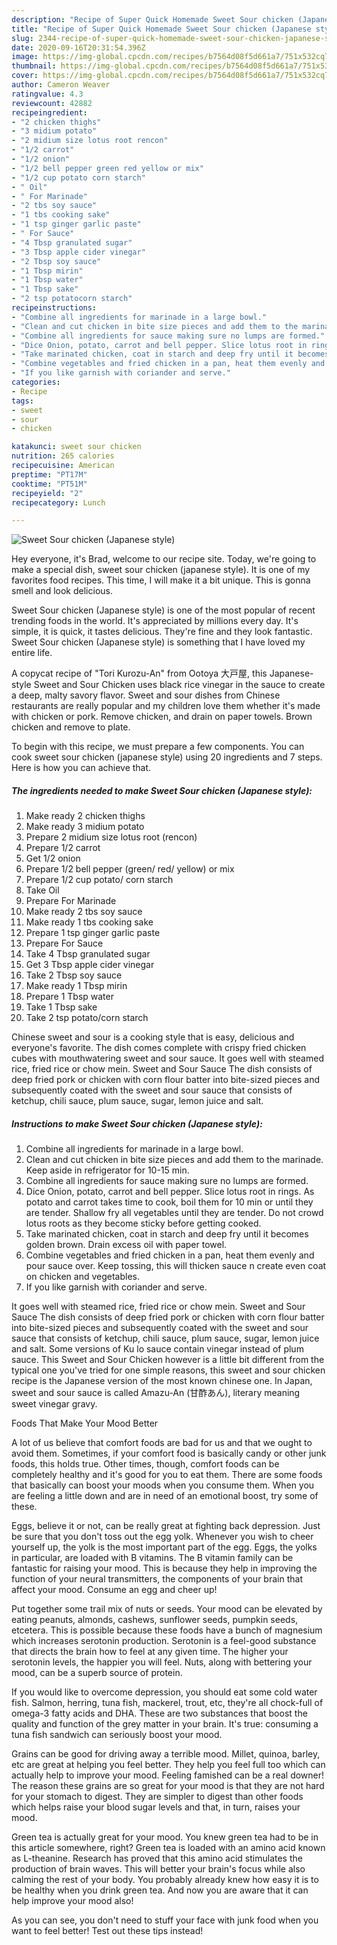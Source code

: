 ```yaml
---
description: "Recipe of Super Quick Homemade Sweet Sour chicken (Japanese style)"
title: "Recipe of Super Quick Homemade Sweet Sour chicken (Japanese style)"
slug: 2344-recipe-of-super-quick-homemade-sweet-sour-chicken-japanese-style
date: 2020-09-16T20:31:54.396Z
image: https://img-global.cpcdn.com/recipes/b7564d08f5d661a7/751x532cq70/sweet-sour-chicken-japanese-style-recipe-main-photo.jpg
thumbnail: https://img-global.cpcdn.com/recipes/b7564d08f5d661a7/751x532cq70/sweet-sour-chicken-japanese-style-recipe-main-photo.jpg
cover: https://img-global.cpcdn.com/recipes/b7564d08f5d661a7/751x532cq70/sweet-sour-chicken-japanese-style-recipe-main-photo.jpg
author: Cameron Weaver
ratingvalue: 4.3
reviewcount: 42882
recipeingredient:
- "2 chicken thighs"
- "3 midium potato"
- "2 midium size lotus root rencon"
- "1/2 carrot"
- "1/2 onion"
- "1/2 bell pepper green red yellow or mix"
- "1/2 cup potato corn starch"
- " Oil"
- " For Marinade"
- "2 tbs soy sauce"
- "1 tbs cooking sake"
- "1 tsp ginger garlic paste"
- " For Sauce"
- "4 Tbsp granulated sugar"
- "3 Tbsp apple cider vinegar"
- "2 Tbsp soy sauce"
- "1 Tbsp mirin"
- "1 Tbsp water"
- "1 Tbsp sake"
- "2 tsp potatocorn starch"
recipeinstructions:
- "Combine all ingredients for marinade in a large bowl."
- "Clean and cut chicken in bite size pieces and add them to the marinade. Keep aside in refrigerator for 10-15 min."
- "Combine all ingredients for sauce making sure no lumps are formed."
- "Dice Onion, potato, carrot and bell pepper. Slice lotus root in rings. As potato and carrot takes time to cook, boil them for 10 min or until they are tender. Shallow fry all vegetables until they are tender. Do not crowd lotus roots as they become sticky before getting cooked."
- "Take marinated chicken, coat in starch and deep fry until it becomes golden brown. Drain excess oil with paper towel."
- "Combine vegetables and fried chicken in a pan, heat them evenly and pour sauce over. Keep tossing, this will thicken sauce n create even coat on chicken and vegetables."
- "If you like garnish with coriander and serve."
categories:
- Recipe
tags:
- sweet
- sour
- chicken

katakunci: sweet sour chicken 
nutrition: 265 calories
recipecuisine: American
preptime: "PT17M"
cooktime: "PT51M"
recipeyield: "2"
recipecategory: Lunch

---
```



![Sweet Sour chicken (Japanese style)](https://img-global.cpcdn.com/recipes/b7564d08f5d661a7/751x532cq70/sweet-sour-chicken-japanese-style-recipe-main-photo.jpg)

Hey everyone, it's Brad, welcome to our recipe site. Today, we're going to make a special dish, sweet sour chicken (japanese style). It is one of my favorites food recipes. This time, I will make it a bit unique. This is gonna smell and look delicious.

Sweet Sour chicken (Japanese style) is one of the most popular of recent trending foods in the world. It's appreciated by millions every day. It's simple, it is quick, it tastes delicious. They're fine and they look fantastic. Sweet Sour chicken (Japanese style) is something that I have loved my entire life.

A copycat recipe of &#34;Tori Kurozu-An&#34; from Ootoya 大戸屋, this Japanese-style Sweet and Sour Chicken uses black rice vinegar in the sauce to create a deep, malty savory flavor. Sweet and sour dishes from Chinese restaurants are really popular and my children love them whether it&#39;s made with chicken or pork. Remove chicken, and drain on paper towels. Brown chicken and remove to plate.


To begin with this recipe, we must prepare a few components. You can cook sweet sour chicken (japanese style) using 20 ingredients and 7 steps. Here is how you can achieve that.

<!--inarticleads1-->

##### The ingredients needed to make Sweet Sour chicken (Japanese style):

1. Make ready 2 chicken thighs
1. Make ready 3 midium potato
1. Prepare 2 midium size lotus root (rencon)
1. Prepare 1/2 carrot
1. Get 1/2 onion
1. Prepare 1/2 bell pepper (green/ red/ yellow) or mix
1. Prepare 1/2 cup potato/ corn starch
1. Take  Oil
1. Prepare  For Marinade
1. Make ready 2 tbs soy sauce
1. Make ready 1 tbs cooking sake
1. Prepare 1 tsp ginger garlic paste
1. Prepare  For Sauce
1. Take 4 Tbsp granulated sugar
1. Get 3 Tbsp apple cider vinegar
1. Take 2 Tbsp soy sauce
1. Make ready 1 Tbsp mirin
1. Prepare 1 Tbsp water
1. Take 1 Tbsp sake
1. Take 2 tsp potato/corn starch


Chinese sweet and sour is a cooking style that is easy, delicious and everyone&#39;s favorite. The dish comes complete with crispy fried chicken cubes with mouthwatering sweet and sour sauce. It goes well with steamed rice, fried rice or chow mein. Sweet and Sour Sauce The dish consists of deep fried pork or chicken with corn flour batter into bite-sized pieces and subsequently coated with the sweet and sour sauce that consists of ketchup, chili sauce, plum sauce, sugar, lemon juice and salt. 

<!--inarticleads2-->

##### Instructions to make Sweet Sour chicken (Japanese style):

1. Combine all ingredients for marinade in a large bowl.
1. Clean and cut chicken in bite size pieces and add them to the marinade. Keep aside in refrigerator for 10-15 min.
1. Combine all ingredients for sauce making sure no lumps are formed.
1. Dice Onion, potato, carrot and bell pepper. Slice lotus root in rings. As potato and carrot takes time to cook, boil them for 10 min or until they are tender. Shallow fry all vegetables until they are tender. Do not crowd lotus roots as they become sticky before getting cooked.
1. Take marinated chicken, coat in starch and deep fry until it becomes golden brown. Drain excess oil with paper towel.
1. Combine vegetables and fried chicken in a pan, heat them evenly and pour sauce over. Keep tossing, this will thicken sauce n create even coat on chicken and vegetables.
1. If you like garnish with coriander and serve.


It goes well with steamed rice, fried rice or chow mein. Sweet and Sour Sauce The dish consists of deep fried pork or chicken with corn flour batter into bite-sized pieces and subsequently coated with the sweet and sour sauce that consists of ketchup, chili sauce, plum sauce, sugar, lemon juice and salt. Some versions of Ku lo sauce contain vinegar instead of plum sauce. This Sweet and Sour Chicken however is a little bit different from the typical one you&#39;ve tried for one simple reasons, this sweet and sour chicken recipe is the Japanese version of the most known chinese one. In Japan, sweet and sour sauce is called Amazu-An (甘酢あん), literary meaning sweet vinegar gravy. 

Foods That Make Your Mood Better


A lot of us believe that comfort foods are bad for us and that we ought to avoid them. Sometimes, if your comfort food is basically candy or other junk foods, this holds true. Other times, though, comfort foods can be completely healthy and it's good for you to eat them. There are some foods that basically can boost your moods when you consume them. When you are feeling a little down and are in need of an emotional boost, try some of these.

Eggs, believe it or not, can be really great at fighting back depression. Just be sure that you don't toss out the egg yolk. Whenever you wish to cheer yourself up, the yolk is the most important part of the egg. Eggs, the yolks in particular, are loaded with B vitamins. The B vitamin family can be fantastic for raising your mood. This is because they help in improving the function of your neural transmitters, the components of your brain that affect your mood. Consume an egg and cheer up!

Put together some trail mix of nuts or seeds. Your mood can be elevated by eating peanuts, almonds, cashews, sunflower seeds, pumpkin seeds, etcetera. This is possible because these foods have a bunch of magnesium which increases serotonin production. Serotonin is a feel-good substance that directs the brain how to feel at any given time. The higher your serotonin levels, the happier you will feel. Nuts, along with bettering your mood, can be a superb source of protein.

If you would like to overcome depression, you should eat some cold water fish. Salmon, herring, tuna fish, mackerel, trout, etc, they're all chock-full of omega-3 fatty acids and DHA. These are two substances that boost the quality and function of the grey matter in your brain. It's true: consuming a tuna fish sandwich can seriously boost your mood. 

Grains can be good for driving away a terrible mood. Millet, quinoa, barley, etc are great at helping you feel better. They help you feel full too which can actually help to improve your mood. Feeling famished can be a real downer! The reason these grains are so great for your mood is that they are not hard for your stomach to digest. They are simpler to digest than other foods which helps raise your blood sugar levels and that, in turn, raises your mood.

Green tea is actually great for your mood. You knew green tea had to be in this article somewhere, right? Green tea is loaded with an amino acid known as L-theanine. Research has proved that this amino acid stimulates the production of brain waves. This will better your brain's focus while also calming the rest of your body. You probably already knew how easy it is to be healthy when you drink green tea. And now you are aware that it can help improve your mood also!

As you can see, you don't need to stuff your face with junk food when you want to feel better! Test out  these tips  instead!

